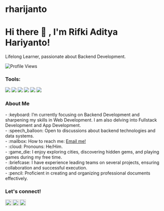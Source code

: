 # rharijanto

# <summary><strong>Hi there :wave: , I'm Rifki Aditya Hariyanto!</strong></summary>
Lifelong Learner, passionate about Backend Development.
<p align="left"> <img src="https://komarev.com/ghpvc/?username=rifkihariyanto25&label=Profile%20views&color=0e75b6&style=flat" alt="Profile Views" />
</p>

### <summary><strong>Tools:</strong></summary>
<p>
    <img src="https://img.shields.io/badge/Text%20Editor-Visual%20Studio%20Code-blue?&logo=visual%20studio%20code&logoColor=blue" />
    <img src="https://img.shields.io/badge/Tools-XAMPP-orange?&logo=xampp&logoColor=orange" />
    <img src="https://img.shields.io/badge/Design-Figma-ff69b4?&logo=figma&logoColor=white" />
    <img src="https://img.shields.io/badge/Productivity-Microsoft%20Word-2b579a?&logo=microsoft-word&logoColor=white" />
    <img src="https://img.shields.io/badge/Productivity-Microsoft%20Excel-217346?&logo=microsoft-excel&logoColor=white" />
    <img src="https://img.shields.io/badge/Design-Canva-00c4cc?&logo=canva&logoColor=white" />
</p>

### <summary><strong>About Me</strong></summary>
<p>
    - :keyboard: I’m currently focusing on Backend Development and sharpening my skills in Web Development. I am also delving into Fullstack Development and App Development. </br>
    - :speech_balloon: Open to discussions about backend technologies and data systems. </br>
    - :mailbox: How to reach me: <a href="mailto:hariyantorifki25@gmail.com">Email me!</a> </br>
    - :cloud: Pronouns: He/Him. </br>
    - :game_die: I enjoy exploring cities, discovering hidden gems, and playing games during my free time. </br>
    - :briefcase: I have experience leading teams on several projects, ensuring collaboration and successful execution. </br>
    - :pencil: Proficient in creating and organizing professional documents effectively. </br>
<p>
 
### <summary><strong>Let's connect!</strong></summary>
<a href="https://www.instagram.com/rifkihariyanto25/">
  <img align="left" alt="Rifki's Instagram" width="20px" src="https://simpleicons.now.sh/instagram/495f7e" />
</a>
<a href="https://rifkihariyanto25.blogspot.com/">
  <img align="left" alt="Rifki's Blog" width="20px" src="https://simpleicons.now.sh/blogger/495f7e" />
</a>
<a href="https://www.youtube.com/channel/UC5MtHTAOmM9jmic4iHP4E8w">
  <img align="left" alt="Rifki's YouTube" width="20px" src="https://simpleicons.now.sh/youtube/495f7e" />
</a>
